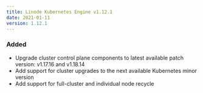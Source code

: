 ```yaml
---
title: Linode Kubernetes Engine v1.12.1
date: 2021-01-11
version: 1.12.1
---
```


### Added

- Upgrade cluster control plane components to latest available patch version: v1.17.16 and v1.18.14
- Add support for cluster upgrades to the next available Kubernetes minor version
- Add support for full-cluster and individual node recycle